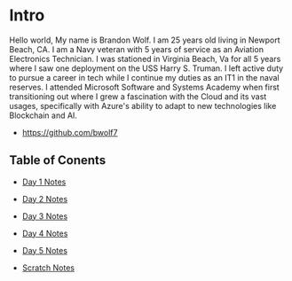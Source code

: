 # Intro 

Hello world,
My name is Brandon Wolf. I am 25 years old living in Newport Beach, CA. I am a Navy veteran with 5 years of service as an Aviation Electronics Technician. I was stationed in Virginia Beach, Va for all 5 years where I saw one deployment on the USS Harry S. Truman. I left active duty to pursue a career in tech while I continue my duties as an IT1 in the naval reserves. I attended Microsoft Software and Systems Academy when first transitioning out where I grew a fascination with the Cloud and its vast usages, specifically with Azure's ability to adapt to new technologies like Blockchain and AI.

- https://github.com/bwolf7

## Table of Conents
- [Day 1 Notes](readin_notes_day1.md)
- [Day 2 Notes](day2notes.md)
- [Day 3 Notes]()
- [Day 4 Notes]()
- [Day 5 Notes]()


- [Scratch Notes](scratch_notes.md)



